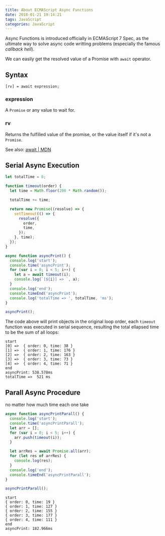 ```yaml
---
title: About ECMAScript Async Functions
date: 2018-01-21 19:14:21
tags: JavaScript
categories: JavaScript
---
```


Async Functions is introduced officially in ECMAScript 7 Spec, as the ultimate way to solve async code writting problems (especially the famous *callback hell*).

We can easily get the resolved value of a Promise with `await` operator.

## Syntax

```
[rv] = await expression;
```

### expression

A `Promise` or any value to wait for.

### rv

Returns the fulfilled value of the promise, or the value itself if it's not a `Promise`.

See also: [await | MDN](https://developer.mozilla.org/en-US/docs/Web/JavaScript/Reference/Operators/await)

<!-- more -->

## Serial Async Execution

```javascript
let totalTime = 0;

function timeout(order) {
  let time = Math.floor(200 * Math.random());

  totalTime += time;

  return new Promise((resolve) => {
    setTimeout(() => {
      resolve({
        order,
        time,
      });
    }, time);
  });
}

async function asyncPrint() {
  console.log('start');
  console.time('asyncPrint');
  for (var i = 0; i < 5; i++) {
    let a = await timeout(i);
    console.log(`[${i}] => `, a);
  }
  console.log('end');
  console.timeEnd('asyncPrint');
  console.log('totalTime => ', totalTime, 'ms');
}

asyncPrint();
```

The code above will print objects in the original loop order, each `timeout` function was executed in serial sequence, resulting the total ellapsed time to be the sum of all loops:

```shell
start
[0] =>  { order: 0, time: 38 }
[1] =>  { order: 1, time: 176 }
[2] =>  { order: 2, time: 163 }
[3] =>  { order: 3, time: 73 }
[4] =>  { order: 4, time: 71 }
end
asyncPrint: 538.578ms
totalTime =>  521 ms
```

## Parall Async Procedure

no matter how much time each one take

```javascript
async function asyncPrintParall() {
  console.log('start');
  console.time('asyncPrintParall');
  let arr = [];
  for (var i = 0; i < 5; i++) {
    arr.push(timeout(i));
  }

  let arrRes = await Promise.all(arr);
  for (let res of arrRes) {
    console.log(res);
  }
  console.log('end');
  console.timeEnd('asyncPrintParall');
}

asyncPrintParall();
```


```
start
{ order: 0, time: 19 }
{ order: 1, time: 127 }
{ order: 2, time: 155 }
{ order: 3, time: 177 }
{ order: 4, time: 111 }
end
asyncPrint: 182.966ms
```
